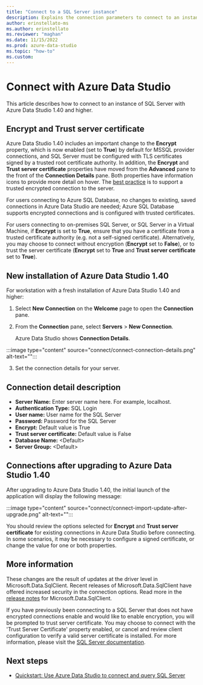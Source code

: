 ```yaml
---
title: "Connect to a SQL Server instance"
description: Explains the connection parameters to connect to an instance of SQL Server with Azure Data Studio. Includes details about how to secure and encrypt connections.
author: erinstellato-ms
ms.author: erinstellato
ms.reviewer: "maghan"
ms.date: 11/15/2022
ms.prod: azure-data-studio
ms.topic: "how-to"
ms.custom:
---
```


# Connect with Azure Data Studio

This article describes how to connect to an instance of SQL Server with Azure Data Studio 1.40 and higher.

## Encrypt and Trust server certificate

Azure Data Studio 1.40 includes an important change to the **Encrypt** property, which is now enabled (set to **True**) by default for MSSQL provider connections, and SQL Server must be configured with TLS certificates signed by a trusted root certificate authority. In addition, the **Encrypt** and **Trust server certificate** properties have moved from the **Advanced** pane to the front of the **Connection Details** pane. Both properties have information icons to provide more detail on hover. The [best practice](/sql/relational-databases/security/securing-sql-server) is to support a trusted encrypted connection to the server.

For users connecting to Azure SQL Database, no changes to existing, saved connections in Azure Data Studio are needed; Azure SQL Database supports encrypted connections and is configured with trusted certificates. 

For users connecting to on-premises SQL Server, or SQL Server in a Virtual Machine, if **Encrypt** is set to **True**, ensure that you have a certificate from a trusted certificate authority (e.g. not a self-signed certificate). Alternatively, you may choose to connect without encryption (**Encrypt** set to **False**), or to trust the server certificate (**Encrypt** set to **True** and **Trust server certificate** set to **True**).   

## New installation of Azure Data Studio 1.40

For workstation with a fresh installation of Azure Data Studio 1.40 and higher:

1. Select **New Connection** on the **Welcome** page to open the **Connection** pane.
2. From the **Connection** pane, select  **Servers** > **New Connection**.

   Azure Data Studio shows **Connection Details**.

:::image type="content" source="connect/connect-connection-details.png" alt-text="":::

3. Set the connection details for your server.

## Connection detail description

- **Server Name:** Enter server name here. For example, localhost.
- **Authentication Type:** SQL Login
- **User name:** User name for the SQL Server
- **Password:** Password for the SQL Server
- **Encrypt:** Default value is True
- **Trust server certificate:** Default value is False
- **Database Name:** \<Default\>
- **Server Group:** \<Default\>

## Connections after upgrading to Azure Data Studio 1.40

After upgrading to Azure Data Studio 1.40, the initial launch of the application will display the following message:

:::image type="content" source="connect/connect-import-update-after-upgrade.png" alt-text="":::

You should review the options selected for **Encrypt** and **Trust server certificate** for existing connections in Azure Data Studio before connecting. In some scenarios, it may be necessary to configure a signed certificate, or change the value for one or both properties.  

## More information

These changes are the result of updates at the driver level in Microsoft.Data.SqlClient. Recent releases of Microsoft.Data.SqlClient have offered increased security in the connection options. Read more in the [release notes](/sql/connect/ado-net/introduction-microsoft-data-sqlclient-namespace) for Microsoft.Data.SqlClient.

If you have previously been connecting to a SQL Server that does not have encrypted connections enable and would like to enable encryption, you will be prompted to trust server certificate. You may choose to connect with the 'Trust Server Certificate' property enabled, or cancel and review client configuration to verify a valid server certificate is installed. For more information, please visit the [SQL Server documentation](/sql/database-engine/configure-windows/enable-encrypted-connections-to-the-database-engine).

## Next steps

- [Quickstart: Use Azure Data Studio to connect and query SQL Server](quickstart-sql-server.md)